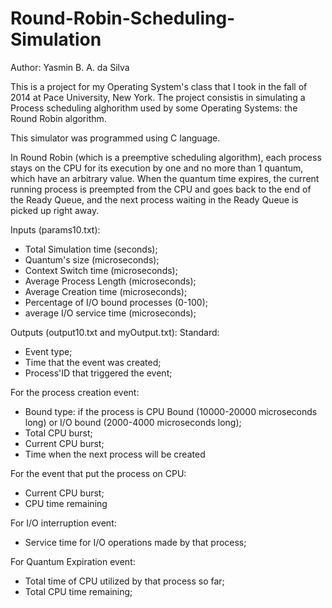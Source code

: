 # Round-Robin-Scheduling-Simulation

Author: Yasmin B. A. da Silva

This is a project for my Operating System's class that I took in the fall of 2014 at Pace University, New York. 
The project consistis in simulating a Process scheduling alghorithm used by some Operating Systems: the Round Robin algorithm. 

This simulator was programmed using C language. 

In Round Robin (which is a preemptive scheduling algorithm), each process stays on the CPU for its execution by one and no more than 1 quantum, which have an arbitrary value. When the quantum time expires, the current running process is preempted from the CPU and goes back to the end of the Ready Queue, and the next process waiting in the Ready Queue is picked up right away. 

Inputs (params10.txt): 

  - Total Simulation time (seconds);
  - Quantum's size (microseconds);
  - Context Switch time (microseconds);  
  - Average Process Length (microseconds);
  - Average Creation time (microseconds);
  - Percentage of I/O bound processes (0-100);
  - average I/O service time (microseconds);
  
Outputs (output10.txt and myOutput.txt):
Standard:
  - Event type;
  - Time that the event was created;
  - Process'ID that triggered the event;
  
For the process creation event:
  - Bound type: if the process is CPU Bound (10000-20000 microseconds long) or I/O bound (2000-4000 microseconds long);
  - Total CPU burst;
  - Current CPU burst;
  - Time when the next process will be created
  
For the event that put the process on CPU:
  - Current CPU burst;
  - CPU time remaining
  
For I/O interruption event:
  - Service time for I/O operations made by that process;
  
For Quantum Expiration event:
  - Total time of CPU utilized by that process so far; 
  - Total CPU time remaining;








